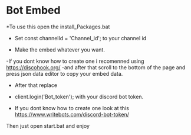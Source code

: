 # Bot Embed 
*To use this open the install_Packages.bat

- Set const channelId = 'Channel_id'; to your channel id 

- Make the embed whatever you want. 

-If you dont know how to create one i recomenned using https://discohook.org/ 
-and after that scroll to the bottom of the page and press json data editor to copy your embed data. 

- After that replace

- client.login('Bot_token'); with your discord bot token.
- If you dont know how to create one look at this https://www.writebots.com/discord-bot-token/ 

Then just open start.bat and enjoy  
